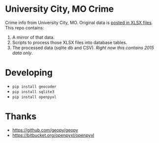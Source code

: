 # University City, MO Crime
Crime info from University City, MO. Original data is [posted in XLSX files](http://www.ucitymo.org/482/Crime-Statistics-by-Region). This repo contains:

1. A mirror of that data.
2. Scripts to process those XLSX files into database tables.
3. The processed data (sqlite db and CSV). *Right now this contains 2015 data only*.

# Developing

* `pip install geocoder`
* `pip install sqlite3`
* `pip install openpyxl`

# Thanks

- https://github.com/geopy/geopy
- https://bitbucket.org/openpyxl/openpyxl

